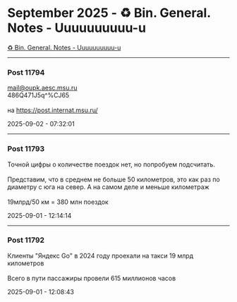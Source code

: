 # September 2025 - ♻️ Bin. General. Notes - Uuuuuuuuuu-u

[♻️ Bin. General. Notes - Uuuuuuuuuu-u](../../)



---

### Post 11794




mail@oupk.aesc.msu.ru<br />486Q471J5q^%CJ65<br /><br />на <a href="https://post.internat.msu.ru/">https://post.internat.msu.ru/</a>


2025-09-02 - 07:32:01







---

### Post 11793




Точной цифры о количестве поездок нет, но попробуем подсчитать.<br /><br />Представим, что в среднем не больше 50 километров, это как раз по диаметру с юга на север. А на самом деле и меньше километраж<br /><br />19млрд/50 км = 380 млн  поездок


2025-09-01 - 12:14:14







---

### Post 11792




Клиенты &quot;Яндекс Go&quot; в 2024 году проехали на такси 19 млрд километров<br /><br />Всего в пути пассажиры провели 615 миллионов часов


2025-09-01 - 12:08:43





